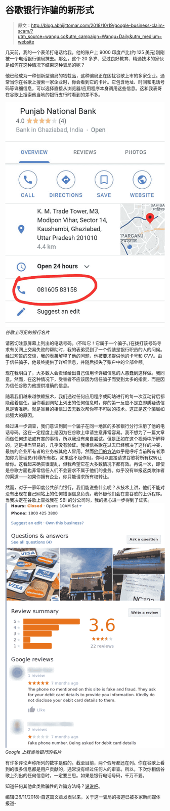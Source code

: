 # 谷歌银行诈骗的新形式

> 原文：<http://blog.abhijittomar.com/2018/10/19/google-business-claim-scam/?utm_source=wanqu.co&utm_campaign=Wanqu+Daily&utm_medium=website>



几天前，我的一个表弟打电话给我。他的账户上 9000 印度卢比(约 125 美元)刚刚被一个电话银行骗局抹去。那么，这个 20 多岁、受过良好教育、精通技术的家伙是如何在这种情况下结束这种骗局的呢？

他已经成为一种创新型骗局的牺牲品，这种骗局正在困扰谷歌上市的多家企业。通常当你在谷歌上搜索一家企业时，你会看到它的卡片。它包含地址、时间和电话号码等详细信息，可以选择直接从浏览器/应用程序本身调用这些信息。这和我表哥在谷歌上搜索他当地的银行支行时看到的差不多。

![pnb](img/4f6e3e879ed6bb636aefb72ba066deb2.png) *谷歌上可见的银行名片*

请密切注意屏幕上列出的电话号码。(不叫它！它属于一个骗子。)在拨打该号码寻求有关网上交易失败的帮助时，我的表弟受到了一个假装是银行职员的人的问候。经过短暂的交谈，我的表弟解释了他的问题，他被要求提供他的卡号和 CVV。由于信任骗子，他最终提供了详细信息，并随后损失了账户中的全部金额。

现在我明白了，大多数人会责怪给出自己信用卡详细信息的人愚蠢到这样做。我同意。然而，在这种情况下，受害者不应该因为信任骗子而受到太多的指责，而是因为信任谷歌为他提供准确的信息。

随着我们越来越依赖技术，我们通过任何应用程序或网站进行的每一次互动背后都隐藏着信任。当你看到网站上列出的任何信息时，你的第一反应不是立即质疑该信息是否准确。就是盲目的相信过去无数次帮你牢不可破的技术。这正是这个骗局如此强大的原因。

经过进一步调查，我们意识到同一个骗子在同一地区的多家银行分行注册了他的电话号码。这在一定程度上是因为在谷歌上申请生意非常容易。我不想为了一篇文章而做任何违法或有害的事情，所以我没有亲自尝试。但是正如在这个视频中所解释的，这是相当容易的，几乎没有验证。我相信谷歌在过去已经解决了这样的冲突，最初的企业所有者的业务被其他人冒用。然而[他们的方法](https://www.youtube.com/watch?v=uz7tiZgCgw8)似乎是呼吁当前所有者添加你为管理员/转移所有权。如果这不起作用，你可以直接请求谷歌将所有权转让给你。这看起来确实很混乱，但我希望它在大多数情况下都有效。再说一次，即使是谷歌方面也非常信任人们不会要求不属于他们的业务。似乎没有举报这类欺诈者的渠道——如果你拥有企业，你只能请求所有权转让。

然而，对于一家印度公共部门银行，我们能说些什么呢？从技术上讲，他们不能对没有出现在自己网站上的任何错误信息负责。我怀疑他们会在意谷歌的上诉程序。当我决定在谷歌上查找我在 SBI 的分公司时，我的担心进一步得到了证实。![sbi](img/936f4f0110f9c1b36ba917742aef96a8.png)*Google 上我当地银行的名片*

有许多评论声称所列的数字是假的。截至目前，两个假号都还在列。你在谷歌上看到的很多信息都是用户贡献的，通常没有经过任何人的审查。所以，下次你相信谷歌上列出的任何信息时，一定要三思。如果是银行电话号码，千万不要。

知道任何其他此类欺骗性的诈骗方法吗？[说说吧](mailto:abhijit@abhijittomar.com)。

编辑(26/11/2018):自这篇文章发表以来，关于这一骗局的报道已被多家新闻媒体报道-

